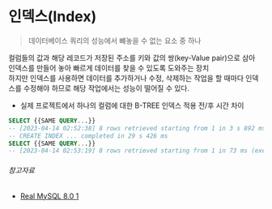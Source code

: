 # 인덱스(Index)

> 데이터베이스 쿼리의 성능에서 뺴놓을 수 없는 요소 중 하나

컬럼들의 값과 해당 레코드가 저장된 주소를 키와 값의 쌍(key-Value pair)으로 삼아 인덱스를 만들어 놓아 빠르게 데이터를 찾을 수 있도록 도와주는 장치  
하지만 인덱스를 사용하면 데이터를 추가하거나 수정, 삭제하는 작업을 할 때마다 인덱스를 수정해야 하므로 해당 작업에서는 성능이 떨어질 수 있다.

- 실제 프로젝트에서 하나의 컬럼에 대한 B-TREE 인덱스 적용 전/후 시간 차이

```sql
SELECT {{SAME QUERY...}}
-- [2023-04-14 02:52:38] 8 rows retrieved starting from 1 in 3 s 892 ms (execution: 3 s 876 ms, fetching: 16 ms)
-- CREATE INDEX ... completed in 29 s 426 ms
SELECT {{SAME QUERY...}}
-- [2023-04-14 02:53:19] 8 rows retrieved starting from 1 in 73 ms (execution: 55 ms, fetching: 18 ms)
```

###### 참고자료

- [Real MySQL 8.0 1](https://www.aladin.co.kr/shop/wproduct.aspx?ItemId=284710853)
